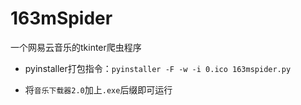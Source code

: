# 163mSpider
一个网易云音乐的tkinter爬虫程序
  
* pyinstaller打包指令：`pyinstaller -F -w -i 0.ico 163mspider.py`
  
* 将`音乐下载器2.0`加上`.exe`后缀即可运行
